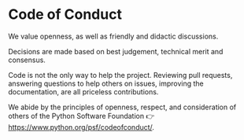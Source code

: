 # Code of Conduct

We value openness, as well as friendly and didactic discussions.

Decisions are made based on best judgement, technical merit and consensus.

Code is not the only way to help the project. Reviewing pull requests, answering
questions to help others on issues, improving the documentation, are all priceless
contributions.

We abide by the principles of openness, respect, and consideration of others of
the Python Software Foundation :point_right: <https://www.python.org/psf/codeofconduct/>.
